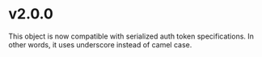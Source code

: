 # v2.0.0

This object is now compatible with serialized auth token specifications. In other words, it uses underscore instead of camel case.